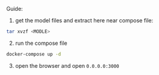 Guide:

1. get the model files and extract here near compose file:
```bash
tar xvzf <MODLE> 
```
2. run the compose file
```bash
docker-compose up -d
```
3. open the browser and open `0.0.0.0:3000`
